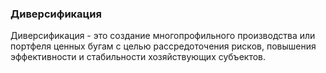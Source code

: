 ### Диверсификация
Диверсификация - это создание многопрофильного производства или портфеля ценных бугам с целью рассредоточения рисков, повышения эффективности и стабильности хозяйствующих субъектов. 